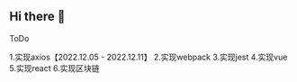 ## Hi there 👋

ToDo

1.实现axios【2022.12.05 - 2022.12.11】
2.实现webpack
3.实现jest
4.实现vue
5.实现react
6.实现区块链
